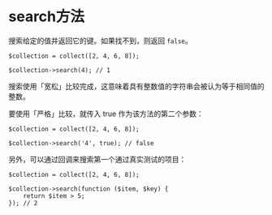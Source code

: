 # search方法

搜索给定的值并返回它的键。如果找不到，则返回 `false`。

```
$collection = collect([2, 4, 6, 8]);

$collection->search(4); // 1
```

搜索使用「宽松」比较完成，这意味着具有整数值的字符串会被认为等于相同值的整数。

要使用「严格」比较，就传入 true 作为该方法的第二个参数：

```
$collection = collect([2, 4, 6, 8]);

$collection->search('4', true); // false
```

另外，可以通过回调来搜索第一个通过真实测试的项目：

```
$collection = collect([2, 4, 6, 8]);

$collection->search(function ($item, $key) {
    return $item > 5;
}); // 2
```